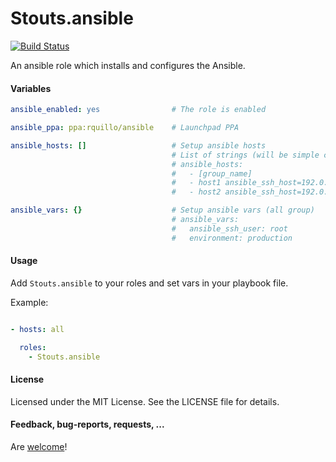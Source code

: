 Stouts.ansible
==========

[![Build Status](https://travis-ci.org/Stouts/Stouts.ansible.png)](https://travis-ci.org/Stouts/Stouts.ansible)

An ansible role which installs and configures the Ansible.

#### Variables

```yaml
ansible_enabled: yes                # The role is enabled

ansible_ppa: ppa:rquillo/ansible    # Launchpad PPA

ansible_hosts: []                   # Setup ansible hosts
                                    # List of strings (will be simple copied to ansible hosts)
                                    # ansible_hosts:
                                    #   - [group_name]
                                    #   - host1 ansible_ssh_host=192.0.0.1
                                    #   - host2 ansible_ssh_host=192.0.0.1

ansible_vars: {}                    # Setup ansible vars (all group)
                                    # ansible_vars:
                                    #   ansible_ssh_user: root
                                    #   environment: production
```


#### Usage

Add `Stouts.ansible` to your roles and set vars in your playbook file.

Example:

```yaml

- hosts: all

  roles:
    - Stouts.ansible
```

#### License

Licensed under the MIT License. See the LICENSE file for details.

#### Feedback, bug-reports, requests, ...

Are [welcome](https://github.com/Stouts/Stouts.ansible/issues)!
